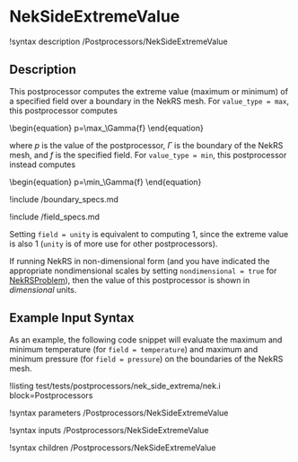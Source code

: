 # NekSideExtremeValue

!syntax description /Postprocessors/NekSideExtremeValue

## Description

This postprocessor computes the extreme value (maximum or minimum) of
a specified field over a boundary in the NekRS mesh. For `value_type = max`,
this postprocessor computes

\begin{equation}
p=\max_\Gamma{f}
\end{equation}

where $p$ is the value of the postprocessor,
$\Gamma$ is the boundary of the NekRS mesh, and
$f$ is the specified field. For `value_type = min`, this postprocessor
instead computes

\begin{equation}
p=\min_\Gamma{f}
\end{equation}

!include /boundary_specs.md

!include /field_specs.md

Setting `field = unity` is equivalent to computing
1, since the extreme value is also 1 (`unity` is
of more use for other postprocessors).

If running NekRS in non-dimensional form (and you have indicated the
appropriate nondimensional scales by setting `nondimensional = true`
for [NekRSProblem](/problems/NekRSProblem.md)), then the value of this postprocessor
is shown in *dimensional* units.

## Example Input Syntax

As an example, the following code snippet will evaluate the maximum and minimum temperature
(for `field = temperature`) and maximum and minimum pressure (for `field = pressure`)
on the boundaries of the NekRS mesh.

!listing test/tests/postprocessors/nek_side_extrema/nek.i
  block=Postprocessors

!syntax parameters /Postprocessors/NekSideExtremeValue

!syntax inputs /Postprocessors/NekSideExtremeValue

!syntax children /Postprocessors/NekSideExtremeValue
